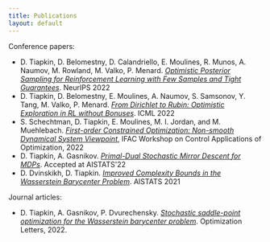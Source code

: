 ```yaml
---
title: Publications
layout: default
---
```


Conference papers:
* D. Tiapkin, D. Belomestny, D. Calandriello, E. Moulines, R. Munos, A. Naumov, M. Rowland, M. Valko, P. Menard. [*Optimistic Posterior Sampling for Reinforcement Learning with Few Samples and Tight Guarantees*](https://openreview.net/forum?id=gvwDosudtyA). NeurIPS 2022
* D. Tiapkin, D. Belomestny, E. Moulines, A. Naumov, S. Samsonov, Y. Tang, M. Valko, P. Menard. [*From Dirichlet to Rubin: Optimistic Exploration in RL without Bonuses*](https://proceedings.mlr.press/v162/tiapkin22a.html). ICML 2022
* S. Schechtman, D. Tiapkin, E. Moulines, M. I. Jordan, and M. Muehlebach. [*First-order Constrained Optimization: Non-smooth Dynamical System Viewpoint*](https://www.sciencedirect.com/science/article/pii/S2405896322012010), IFAC Workshop on Control Applications of Optimization, 2022
* D. Tiapkin, A. Gasnikov. [*Primal-Dual Stochastic Mirror Descent for MDPs*](https://proceedings.mlr.press/v151/tiapkin22a.html). Accepted at AISTATS'22
* D. Dvinskikh, D. Tiapkin. [*Improved Complexity Bounds in the Wasserstein Barycenter Problem*](http://proceedings.mlr.press/v130/dvinskikh21a.html). AISTATS 2021

Journal articles:
* D. Tiapkin, A. Gasnikov, P. Dvurechensky. [*Stochastic saddle-point optimization for the Wasserstein barycenter problem*](https://link.springer.com/article/10.1007/s11590-021-01834-w). Optimization Letters, 2022.

